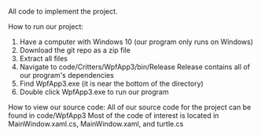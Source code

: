 All code to implement the project.


How to run our project:
1) Have a computer with Windows 10 (our program only runs on Windows)
2) Download the git repo as a zip file
3) Extract all files
3) Navigate to code/Critters/WpfApp3/bin/Release
  Release contains all of our program's dependencies
4) Find WpfApp3.exe (it is near the bottom of the directory)
5) Double click WpfApp3.exe to run our program

How to view our source code:
All of our source code for the project can be found in code/WpfApp3
Most of the code of interest is located in MainWindow.xaml.cs, MainWindow.xaml, and turtle.cs
